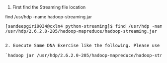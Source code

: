 1. First find the Streaming file location

  find /usr/hdp -name hadoop-streaming.jar
  
<pre>
[sandeepgiri9034@cxln4 python-streaming]$ find /usr/hdp -name hadoop-streaming.jar
/usr/hdp/2.6.2.0-205/hadoop-mapreduce/hadoop-streaming.jar
<pre>
  
2. Execute Same DNA Exercise like the following. Please use the streaming file location from previous step

`hadoop jar /usr/hdp/2.6.2.0-205/hadoop-mapreduce/hadoop-streaming.jar -input /data/mr/dna/dna.txt -output mapreduce-programming/find_anagrams -mapper mapper.py -file mapper.py -reducer reducer.py -file reducer.py`

